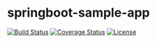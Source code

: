# springboot-sample-app

[![Build Status](https://api.travis-ci.org/mbogaz/airlineTicketing.svg?branch=master)](https://api.travis-ci.org/mbogaz/airlineTicketing.svg)
[![Coverage Status](https://coveralls.io/repos/github/mbogaz/airlineTicketing/badge.svg?branch=master)](https://coveralls.io/github/mbogaz/airlineTicketing?branch=master)
[![License](http://img.shields.io/:license-apache-blue.svg)](http://www.apache.org/licenses/LICENSE-2.0.html)